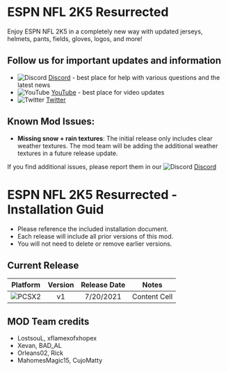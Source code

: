 # ESPN NFL 2K5 Resurrected
Enjoy ESPN NFL 2K5 in a completely new way with updated jerseys, helmets, pants, fields, gloves, logos, and more!
## Follow us for important updates and information
* ![Discord](https://user-images.githubusercontent.com/69597675/124640725-d1e88980-de5b-11eb-926d-ec5f55b19a62.png) [Discord](https://discord.gg/sBVXzYb) - best place for help with various questions and the latest news
* ![YouTube](https://user-images.githubusercontent.com/69597675/124641345-9b5f3e80-de5c-11eb-80e3-4dc5fabc4137.png) [YouTube](https://www.youtube.com/lostsoul63b) - best place for video updates
* ![Twitter](https://user-images.githubusercontent.com/69597675/124641220-71a61780-de5c-11eb-8bd9-0c8c3ad46949.png) [Twitter](https://twitter.com/blostsou)
## Known Mod Issues:
* **Missing snow + rain textures**: The initial release only includes clear weather textures. The mod team will be adding the additional weather textures in a future release update.

If you find additional issues, please report them in our ![Discord](https://user-images.githubusercontent.com/69597675/124640725-d1e88980-de5b-11eb-926d-ec5f55b19a62.png) [Discord](https://discord.gg/sBVXzYb)
# ESPN NFL 2K5 Resurrected - Installation Guid
* Please reference the included installation document.
* Each release will include all prior versions of this mod.
* You will not need to delete or remove earlier versions.

## Current Release
| Platform | Version | Release Date  | Notes |
| :-------------: | :-------------: | :-------------: | ------------- |
| ![PCSX2](https://user-images.githubusercontent.com/69597675/124647169-9baf0800-de63-11eb-974c-a7a4b2aecc1d.png) | v1  | 7/20/2021  | Content Cell  |

## MOD Team credits
* LostsouL, xflamexofxhopex
* Xevan, BAD_AL
* Orleans02, Rick
* MahomesMagic15, CujoMatty
